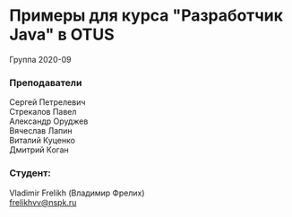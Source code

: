 # Примеры для курса "Разработчик Java" в OTUS

Группа 2020-09

### Преподаватели
Сергей Петрелевич<br>
Стрекалов Павел<br>
Александр Оруджев<br>
Вячеслав Лапин<br>
Виталий Куценко<br>
Дмитрий Коган

### Студент:
Vladimir Frelikh (Владимир Фрелих)<br>
frelikhvv@nspk.ru
